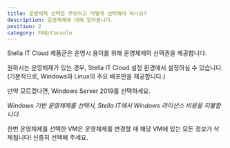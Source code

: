 ```yaml
---
title: 운영체제 선택은 무엇이고 어떻게 선택해야 하나요?
description: 운영체제에 대해 알아봅니다.
position: 2
category: FAQ/Console
---
```


Stella IT Cloud 제품군은 운영시 용이를 위해 운영체제의 선택권을 제공합니다.  
  
원하시는 운영체제가 있는 경우, Stella IT Cloud 설정 환경에서 설정하실 수 있습니다. (기본적으로, Windows와 Linux의 주요 배포판을 제공합니다.)  
  
만약 모르겠다면, Windows Server 2019를 선택하세요.  
  
*Windows 기반 운영체제를 선택시, Stella IT에서 Windows 라이선스 비용을 지불합니다.*

<alert type="warning">
한번 운영체제를 선택한 VM은 운영체제를 변경할 때 해당 VM에 있는 모든 정보가 삭제됩니다! 신중히 선택해 주세요.
</alert>
